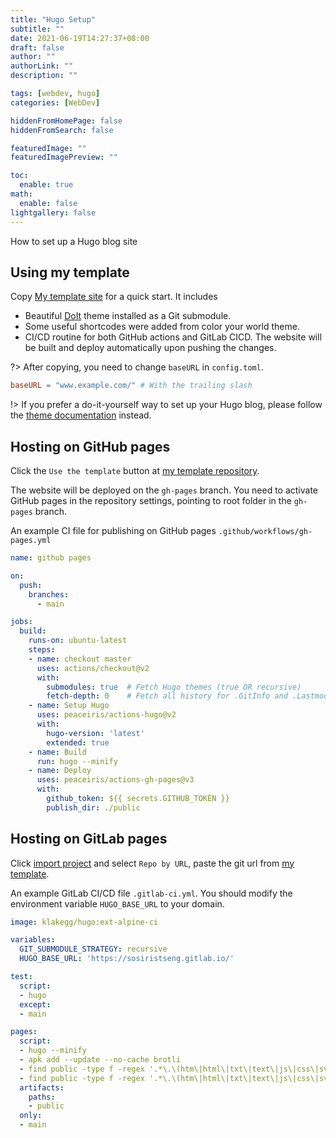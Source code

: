 ```yaml
---
title: "Hugo Setup"
subtitle: ""
date: 2021-06-19T14:27:37+08:00
draft: false
author: ""
authorLink: ""
description: ""

tags: [webdev, hugo]
categories: [WebDev]

hiddenFromHomePage: false
hiddenFromSearch: false

featuredImage: ""
featuredImagePreview: ""

toc:
  enable: true
math:
  enable: false
lightgallery: false
---
```


How to set up a Hugo blog site

<!--more-->

## Using my template

Copy [My template site](https://github.com/sosiristseng/template-hugo-doit) for a quick start. It includes
- Beautiful [DoIt](https://github.com/HEIGE-PCloud/DoIt) theme installed as a Git submodule.
- Some useful shortcodes were added from color your world theme.
- CI/CD routine for both GitHub actions and GitLab CICD. The website will be built and deploy automatically upon pushing the changes.

?> After copying, you need to change `baseURL` in `config.toml`.

```toml
baseURL = "www.example.com/" # With the trailing slash
```

!> If you prefer a do-it-yourself way to set up your Hugo blog, please follow the [theme documentation](https://codeit.suntprogramator.dev/theme-documentation-basics/) instead.

## Hosting on GitHub pages

Click the `Use the template` button at [my template repository](https://github.com/sosiristseng/template-hugo-codeit).

The website will be deployed on the `gh-pages` branch. You need to activate GitHub pages in the repository settings, pointing to root folder in the `gh-pages` branch.

An example CI file for publishing on GitHub pages `.github/workflows/gh-pages.yml`


```yml
name: github pages

on:
  push:
    branches:
      - main

jobs:
  build:
    runs-on: ubuntu-latest
    steps:
    - name: checkout master
      uses: actions/checkout@v2
      with:
        submodules: true  # Fetch Hugo themes (true OR recursive)
        fetch-depth: 0    # Fetch all history for .GitInfo and .Lastmod
    - name: Setup Hugo
      uses: peaceiris/actions-hugo@v2
      with:
        hugo-version: 'latest'
        extended: true
    - name: Build
      run: hugo --minify
    - name: Deploy
      uses: peaceiris/actions-gh-pages@v3
      with:
        github_token: ${{ secrets.GITHUB_TOKEN }}
        publish_dir: ./public
```

## Hosting on GitLab pages

Click [import project](https://gitlab.com/projects/new#import_project) and select `Repo by URL`, paste the git url from [my template](https://github.com/sosiristseng/template-hugo-codeit).

An example GitLab CI/CD file `.gitlab-ci.yml`. You should modify the environment variable `HUGO_BASE_URL` to your domain.


```yaml
image: klakegg/hugo:ext-alpine-ci

variables:
  GIT_SUBMODULE_STRATEGY: recursive
  HUGO_BASE_URL: 'https://sosiristseng.gitlab.io/'

test:
  script:
  - hugo
  except:
  - main

pages:
  script:
  - hugo --minify
  - apk add --update --no-cache brotli
  - find public -type f -regex '.*\.\(htm\|html\|txt\|text\|js\|css\|svg\|xml\)$' -exec gzip   -f -k {} \; || echo 'Gzip failed. Skipping...'
  - find public -type f -regex '.*\.\(htm\|html\|txt\|text\|js\|css\|svg\|xml\)$' -exec brotli -f -k {} \; || echo 'Brotli failed. Skipping...'
  artifacts:
    paths:
    - public
  only:
  - main
```
